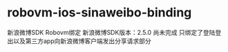 robovm-ios-sinaweibo-binding
============================

新浪微博SDK Robovm绑定 
新浪微博SDK版本：2.5.0
尚未完成 只绑定了登陆登出以及第三方app向新浪微博客户端发出分享请求部分
